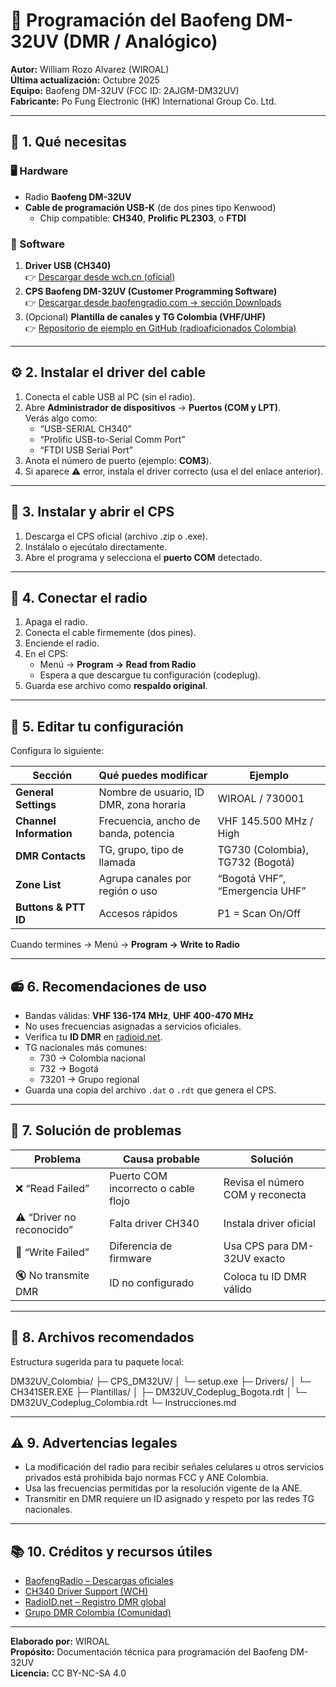 # 📡 Programación del Baofeng DM-32UV (DMR / Analógico)

**Autor:** William Rozo Alvarez (WIROAL)  
**Última actualización:** Octubre 2025  
**Equipo:** Baofeng DM-32UV (FCC ID: 2AJGM-DM32UV)  
**Fabricante:** Po Fung Electronic (HK) International Group Co. Ltd.

---

## 🧩 1. Qué necesitas

### 🖥️ Hardware
- Radio **Baofeng DM-32UV**
- **Cable de programación USB-K** (de dos pines tipo Kenwood)
  - Chip compatible: **CH340**, **Prolific PL2303**, o **FTDI**

### 💾 Software
1. **Driver USB (CH340)**  
   👉 [Descargar desde wch.cn (oficial)](https://www.wch.cn/download/CH341SER_EXE.html)
2. **CPS Baofeng DM-32UV (Customer Programming Software)**  
   👉 [Descargar desde baofengradio.com → sección Downloads](https://www.baofengradio.com/pages/download)
3. (Opcional) **Plantilla de canales y TG Colombia (VHF/UHF)**  
   👉 [Repositorio de ejemplo en GitHub (radioaficionados Colombia)](https://github.com/motocolombia/dmr-codeplug-colombia)

---

## ⚙️ 2. Instalar el driver del cable

1. Conecta el cable USB al PC (sin el radio).
2. Abre **Administrador de dispositivos** → **Puertos (COM y LPT)**.  
   Verás algo como:  
   - “USB-SERIAL CH340”  
   - “Prolific USB-to-Serial Comm Port”  
   - “FTDI USB Serial Port”
3. Anota el número de puerto (ejemplo: **COM3**).
4. Si aparece ⚠️ error, instala el driver correcto (usa el del enlace anterior).

---

## 🧭 3. Instalar y abrir el CPS

1. Descarga el CPS oficial (archivo .zip o .exe).  
2. Instálalo o ejecútalo directamente.  
3. Abre el programa y selecciona el **puerto COM** detectado.

---

## 🔄 4. Conectar el radio

1. Apaga el radio.  
2. Conecta el cable firmemente (dos pines).  
3. Enciende el radio.  
4. En el CPS:  
   - Menú → **Program → Read from Radio**  
   - Espera a que descargue tu configuración (codeplug).  
5. Guarda ese archivo como **respaldo original**.

---

## 🧱 5. Editar tu configuración

Configura lo siguiente:

| Sección | Qué puedes modificar | Ejemplo |
|----------|----------------------|----------|
| **General Settings** | Nombre de usuario, ID DMR, zona horaria | WIROAL / 730001 |
| **Channel Information** | Frecuencia, ancho de banda, potencia | VHF 145.500 MHz / High |
| **DMR Contacts** | TG, grupo, tipo de llamada | TG730 (Colombia), TG732 (Bogotá) |
| **Zone List** | Agrupa canales por región o uso | “Bogotá VHF”, “Emergencia UHF” |
| **Buttons & PTT ID** | Accesos rápidos | P1 = Scan On/Off |

Cuando termines → Menú → **Program → Write to Radio**

---

## 📻 6. Recomendaciones de uso

- Bandas válidas: **VHF 136-174 MHz**, **UHF 400-470 MHz**  
- No uses frecuencias asignadas a servicios oficiales.  
- Verifica tu **ID DMR** en [radioid.net](https://radioid.net).  
- TG nacionales más comunes:  
  - 730 → Colombia nacional  
  - 732 → Bogotá  
  - 73201 → Grupo regional  
- Guarda una copia del archivo `.dat` o `.rdt` que genera el CPS.

---

## 🔧 7. Solución de problemas

| Problema | Causa probable | Solución |
|-----------|----------------|-----------|
| ❌ “Read Failed” | Puerto COM incorrecto o cable flojo | Revisa el número COM y reconecta |
| ⚠️ “Driver no reconocido” | Falta driver CH340 | Instala driver oficial |
| 💾 “Write Failed” | Diferencia de firmware | Usa CPS para DM-32UV exacto |
| 🔇 No transmite DMR | ID no configurado | Coloca tu ID DMR válido |

---

## 🧠 8. Archivos recomendados

Estructura sugerida para tu paquete local:

DM32UV_Colombia/
├─ CPS_DM32UV/
│ └─ setup.exe
├─ Drivers/
│ └─ CH341SER.EXE
├─ Plantillas/
│ ├─ DM32UV_Codeplug_Bogota.rdt
│ └─ DM32UV_Codeplug_Colombia.rdt
└─ Instrucciones.md


---

## ⚠️ 9. Advertencias legales

- La modificación del radio para recibir señales celulares u otros servicios privados está prohibida bajo normas FCC y ANE Colombia.  
- Usa las frecuencias permitidas por la resolución vigente de la ANE.  
- Transmitir en DMR requiere un ID asignado y respeto por las redes TG nacionales.

---

## 📚 10. Créditos y recursos útiles

- [BaofengRadio – Descargas oficiales](https://www.baofengradio.com/pages/download)  
- [CH340 Driver Support (WCH)](https://www.wch.cn/download/CH341SER_EXE.html)  
- [RadioID.net – Registro DMR global](https://radioid.net)  
- [Grupo DMR Colombia (Comunidad)](https://www.facebook.com/groups/DMRColombia/)

---

**Elaborado por:** WIROAL  
**Propósito:** Documentación técnica para programación del Baofeng DM-32UV  
**Licencia:** CC BY-NC-SA 4.0  


